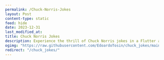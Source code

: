 ```yaml
---
permalink: /Chuck-Norris-Jokes
layout: Post
content-type: static
feed: hide
date: 2023-12-31
last_modified_at:
title: Chuck Norris Jokes
description: Experience the thrill of Chuck Norris jokes in a Flutter app. Features include fetching random jokes, marking favorites, and sharing them. Built with Material Design and System UI Overlay styling.
ogimg: "https://raw.githubusercontent.com/EdoardoTosin/chuck_jokes/main/assets/screenshot/social_preview.jpg"
redirect: "/chuck_jokes/"
---
```


